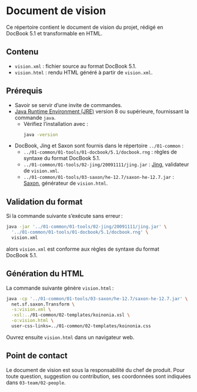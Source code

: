 # Document de vision

Ce répertoire contient le document de vision du projet, rédigé en DocBook 5.1 et transformable en HTML.

## Contenu

- `vision.xml` : fichier source au format DocBook 5.1.
- `vision.html` : rendu HTML généré à partir de `vision.xml`.

## Prérequis

- Savoir se servir d’une invite de commandes.
- [Java Runtime Environment (JRE)](https://www.oracle.com/java/) version 8 ou supérieure, fournissant la commande `java`.
  - Vérifiez l’installation avec :
    ```sh
    java -version
    ```
- DocBook, Jing et Saxon sont fournis dans le répertoire `../01-common` :
  - `../01-common/01-tools/01-docbook/5.1/docbook.rng` : règles de syntaxe du format DocBook 5.1.
  - `../01-common/01-tools/02-jing/20091111/jing.jar` : [Jing](https://relaxng.org/jclark/jing.html), validateur de `vision.xml`.
  - `../01-common/01-tools/03-saxon/he-12.7/saxon-he-12.7.jar` : [Saxon](https://www.saxonica.com/download/java.xml), générateur de `vision.html`.

## Validation du format

Si la commande suivante s’exécute sans erreur :
```sh
java -jar '../01-common/01-tools/02-jing/20091111/jing.jar' \
  '../01-common/01-tools/01-docbook/5.1/docbook.rng' \
  vision.xml
```
alors `vision.xml` est conforme aux règles de syntaxe du format DocBook 5.1.

## Génération du HTML

La commande suivante génère `vision.html` :
```sh
java -cp '../01-common/01-tools/03-saxon/he-12.7/saxon-he-12.7.jar' \
  net.sf.saxon.Transform \
  -s:vision.xml \
  -xsl:../01-common/02-templates/koinonia.xsl \
  -o:vision.html \
  user-css-links=../01-common/02-templates/koinonia.css
```
Ouvrez ensuite `vision.html` dans un navigateur web.

## Point de contact

Le document de vision est sous la responsabilité du chef de produit. Pour toute question, suggestion ou contribution, ses coordonnées sont indiquées dans `03-team/02-people`.
